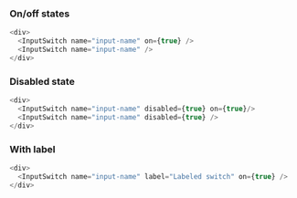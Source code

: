 ### On/off states
```js
<div>
  <InputSwitch name="input-name" on={true} />
  <InputSwitch name="input-name" />
</div>
```

### Disabled state
```js
<div>
  <InputSwitch name="input-name" disabled={true} on={true}/>
  <InputSwitch name="input-name" disabled={true} />
</div>
```

### With label
```js
<div>
  <InputSwitch name="input-name" label="Labeled switch" on={true} />
</div>
```
